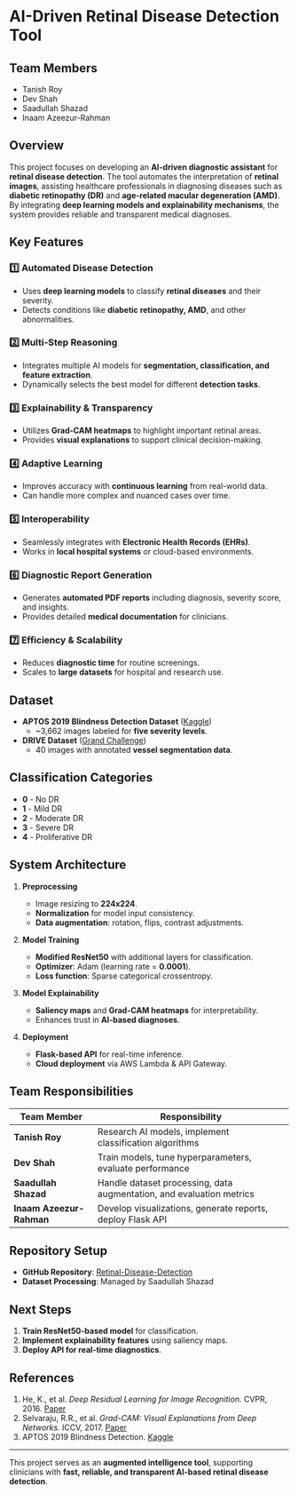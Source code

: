 # AI-Driven Retinal Disease Detection Tool

## Team Members
- Tanish Roy
- Dev Shah
- Saadullah Shazad
- Inaam Azeezur-Rahman

## Overview
This project focuses on developing an **AI-driven diagnostic assistant** for **retinal disease detection**. The tool automates the interpretation of **retinal images**, assisting healthcare professionals in diagnosing diseases such as **diabetic retinopathy (DR)** and **age-related macular degeneration (AMD)**. By integrating **deep learning models and explainability mechanisms**, the system provides reliable and transparent medical diagnoses.

## Key Features
### 1️⃣ **Automated Disease Detection**
- Uses **deep learning models** to classify **retinal diseases** and their severity.
- Detects conditions like **diabetic retinopathy, AMD**, and other abnormalities.

### 2️⃣ **Multi-Step Reasoning**
- Integrates multiple AI models for **segmentation, classification, and feature extraction**.
- Dynamically selects the best model for different **detection tasks**.

### 3️⃣ **Explainability & Transparency**
- Utilizes **Grad-CAM heatmaps** to highlight important retinal areas.
- Provides **visual explanations** to support clinical decision-making.

### 4️⃣ **Adaptive Learning**
- Improves accuracy with **continuous learning** from real-world data.
- Can handle more complex and nuanced cases over time.

### 5️⃣ **Interoperability**
- Seamlessly integrates with **Electronic Health Records (EHRs)**.
- Works in **local hospital systems** or cloud-based environments.

### 6️⃣ **Diagnostic Report Generation**
- Generates **automated PDF reports** including diagnosis, severity score, and insights.
- Provides detailed **medical documentation** for clinicians.

### 7️⃣ **Efficiency & Scalability**
- Reduces **diagnostic time** for routine screenings.
- Scales to **large datasets** for hospital and research use.

## Dataset
- **APTOS 2019 Blindness Detection Dataset** ([Kaggle](https://www.kaggle.com/c/aptos2019-blindness-detection))
  - ~3,662 images labeled for **five severity levels**.
- **DRIVE Dataset** ([Grand Challenge](https://drive.grand-challenge.org/))
  - 40 images with annotated **vessel segmentation data**.

## Classification Categories
- **0** - No DR
- **1** - Mild DR
- **2** - Moderate DR
- **3** - Severe DR
- **4** - Proliferative DR

## System Architecture
1. **Preprocessing**
   - Image resizing to **224x224**.
   - **Normalization** for model input consistency.
   - **Data augmentation**: rotation, flips, contrast adjustments.

2. **Model Training**
   - **Modified ResNet50** with additional layers for classification.
   - **Optimizer**: Adam (learning rate = **0.0001**).
   - **Loss function**: Sparse categorical crossentropy.

3. **Model Explainability**
   - **Saliency maps** and **Grad-CAM heatmaps** for interpretability.
   - Enhances trust in **AI-based diagnoses**.

4. **Deployment**
   - **Flask-based API** for real-time inference.
   - **Cloud deployment** via AWS Lambda & API Gateway.

## Team Responsibilities
| Team Member         | Responsibility |
|---------------------|---------------|
| **Tanish Roy**     | Research AI models, implement classification algorithms |
| **Dev Shah**       | Train models, tune hyperparameters, evaluate performance |
| **Saadullah Shazad** | Handle dataset processing, data augmentation, and evaluation metrics |
| **Inaam Azeezur-Rahman** | Develop visualizations, generate reports, deploy Flask API |

## Repository Setup
- **GitHub Repository**: [Retinal-Disease-Detection](https://github.com/Saadullah-2004/Retinal-Disease-Detection)
- **Dataset Processing**: Managed by Saadullah Shazad

## Next Steps
1. **Train ResNet50-based model** for classification.
2. **Implement explainability features** using saliency maps.
3. **Deploy API for real-time diagnostics**.

## References
1. He, K., et al. *Deep Residual Learning for Image Recognition.* CVPR, 2016. [Paper](https://arxiv.org/abs/1512.03385)
2. Selvaraju, R.R., et al. *Grad-CAM: Visual Explanations from Deep Networks.* ICCV, 2017. [Paper](https://arxiv.org/abs/1610.02391)
3. APTOS 2019 Blindness Detection. [Kaggle](https://www.kaggle.com/c/aptos2019-blindness-detection)

---
This project serves as an **augmented intelligence tool**, supporting clinicians with **fast, reliable, and transparent AI-based retinal disease detection**.
